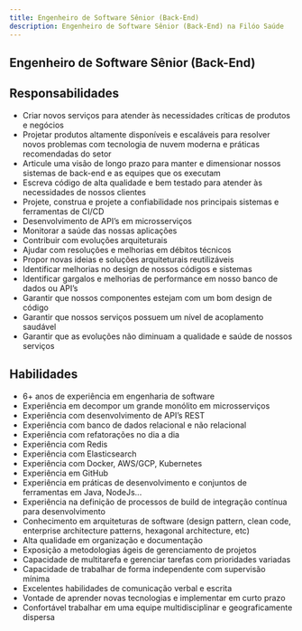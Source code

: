 ```yaml
---
title: Engenheiro de Software Sênior (Back-End)
description: Engenheiro de Software Sênior (Back-End) na Filóo Saúde
---
```


## Engenheiro de Software Sênior (Back-End)

## Responsabilidades

- Criar novos serviços para atender às necessidades críticas de produtos e negócios
- Projetar produtos altamente disponíveis e escaláveis para resolver novos problemas com tecnologia de nuvem moderna e práticas recomendadas do setor
- Articule uma visão de longo prazo para manter e dimensionar nossos sistemas de back-end e as equipes que os executam
- Escreva código de alta qualidade e bem testado para atender às necessidades de nossos clientes
- Projete, construa e projete a confiabilidade nos principais sistemas e ferramentas de CI/CD
- Desenvolvimento de API’s em microsserviços
- Monitorar a saúde das nossas aplicações
- Contribuir com evoluções arquiteturais
- Ajudar com resoluções e melhorias em débitos técnicos
- Propor novas ideias e soluções arquiteturais reutilizáveis
- Identificar melhorias no design de nossos códigos e sistemas
- Identificar gargalos e melhorias de performance em nosso banco de dados ou API’s
- Garantir que nossos componentes estejam com um bom design de código
- Garantir que nossos serviços possuem um nível de acoplamento saudável
- Garantir que as evoluções não diminuam a qualidade e saúde de nossos serviços

## Habilidades

- 6+ anos de experiência em engenharia de software
- Experiência em decompor um grande monólito em microsserviços
- Experiência com desenvolvimento de API’s REST
- Experiência com banco de dados relacional e não relacional
- Experiência com refatorações no dia a dia
- Experiência com Redis
- Experiência com Elasticsearch
- Experiência com Docker, AWS/GCP, Kubernetes
- Experiência em GitHub
- Experiência em práticas de desenvolvimento e conjuntos de ferramentas em Java, NodeJs...
- Experiência na definição de processos de build de integração contínua para desenvolvimento
- Conhecimento em arquiteturas de software (design pattern, clean code, enterprise architecture patterns, hexagonal architecture, etc)
- Alta qualidade em organização e documentação
- Exposição a metodologias ágeis de gerenciamento de projetos
- Capacidade de multitarefa e gerenciar tarefas com prioridades variadas
- Capacidade de trabalhar de forma independente com supervisão mínima
- Excelentes habilidades de comunicação verbal e escrita
- Vontade de aprender novas tecnologias e implementar em curto prazo
- Confortável trabalhar em uma equipe multidisciplinar e geograficamente dispersa
